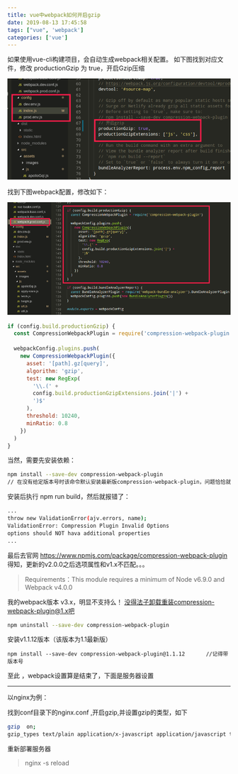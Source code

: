 ```yaml
---
title: vue中webpack如何开启gzip
date: 2019-08-13 17:45:58
tags: ["vue", 'webpack']
categories: ['vue']
---
```


如果使用vue-cli构建项目，会自动生成webpack相关配置。
如下图找到对应文件，修改 productionGzip 为 true，开启Gzip压缩

![1](https://raw.githubusercontent.com/wangmingdong/docImg/master/2019-08-13-vue-webpack-gzip/1.png)

找到下图webpack配置，修改如下：

![2](https://raw.githubusercontent.com/wangmingdong/docImg/master/2019-08-13-vue-webpack-gzip/2.png)

``` js
if (config.build.productionGzip) {
  const CompressionWebpackPlugin = require('compression-webpack-plugin')

  webpackConfig.plugins.push(
    new CompressionWebpackPlugin({
      asset: '[path].gz[query]',
      algorithm: 'gzip',
      test: new RegExp(
        '\\.(' +
        config.build.productionGzipExtensions.join('|') +
        ')$'
      ),
      threshold: 10240,
      minRatio: 0.8
    })
  )
}
```

当然，需要先安装依赖：
``` bash
npm install --save-dev compression-webpack-plugin
// 在没有给定版本号时该命令默认安装最新版compression-webpack-plugin，问题恰恰就出在这。
```

安装后执行 npm run build，然后就报错了：

``` bash
...
throw new ValidationError(ajv.errors, name);
ValidationError: Compression Plugin Invalid Options
options should NOT hava additional properties
...
```
最后去官网 [ https://www.npmjs.com/package/compression-webpack-plugin ]( https://www.npmjs.com/package/compression-webpack-plugin )得知，更新的v2.0.0之后选项属性和v1.x不匹配。。。

> Requirements：This module requires a minimum of Node v6.9.0 and Webpack v4.0.0

我的webpack版本 v3.x，明显不支持么！
没得法子卸载重装compression-webpack-plugin@1.x吧

``` bash
npm uninstall --save-dev compression-webpack-plugin
```
安装v1.1.12版本（该版本为1.1最新版）
```
npm install --save-dev compression-webpack-plugin@1.1.12　　　　//记得带版本号
```


至此 ，webpack设置算是结束了，下面是服务器设置
___

以nginx为例：

找到conf目录下的nginx.conf ,开启gzip,并设置gzip的类型，如下

``` bash
gzip  on;
gzip_types text/plain application/x-javascript application/javascript text/css application/xml text/javascript application/x-httpd-php image/jpeg image/gif image/png;
```
重新部署服务器
> nginx -s reload